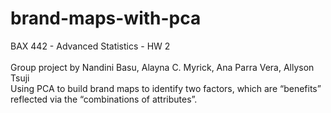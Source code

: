# brand-maps-with-pca
BAX 442 - Advanced Statistics - HW 2
<br>
<br>
Group project by Nandini Basu, Alayna C. Myrick, Ana Parra Vera, Allyson Tsuji
<br>
Using PCA to build brand maps to identify two factors, which are “benefits” reflected via the “combinations of attributes”.
